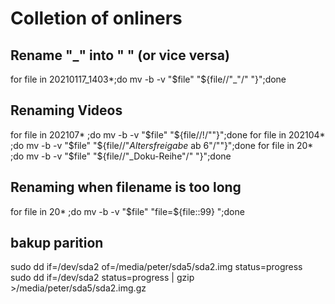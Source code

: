 # Colletion of onliners

## Rename "_" into " " (or vice versa)
for file in 20210117_1403*;do mv -b -v "$file" "${file//"_"/" "}";done
## Renaming Videos
for file in 202107* ;do mv -b -v "$file" "${file//\!/""}";done
for file in 202104* ;do mv -b -v "$file" "${file//"_Altersfreigabe_ ab 6"/""}";done
for file in 20* ;do mv -b -v "$file" "${file//"_Doku-Reihe"/" "}";done 
## Renaming when filename is too long
for file in 20* ;do mv -b -v "$file" "file=${file::99} ";done
## bakup parition
sudo dd if=/dev/sda2 of=/media/peter/sda5/sda2.img status=progress
sudo dd if=/dev/sda2 status=progress | gzip >/media/peter/sda5/sda2.img.gz
